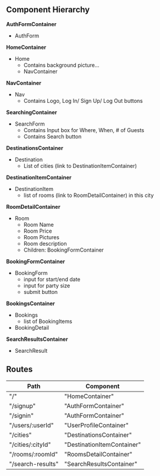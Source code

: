 ## Component Hierarchy

**AuthFormContainer**
  - AuthForm

**HomeContainer**
  - Home
    - Contains background picture...
    - NavContainer

**NavContainer**
  - Nav
    - Contains Logo, Log In/ Sign Up/ Log Out buttons

**SearchingContainer**
  - SearchForm
    - Contains Input box for Where, When, # of Guests
    - Contains Search button

**DestinationsContainer**
  - Destination
    - List of cities (link to DestinationItemContainer)

**DestinationItemContainer**
  - DestinationItem
    - list of rooms (link to RoomDetailContainer) in this city

**RoomDetailContainer**
  - Room
    - Room Name
    - Room Price
    - Room Pictures
    - Room description
    - Children: BookingFormContainer

**BookingFormContainer**
  - BookingForm
    - input for start/end date
    - input for party size
    - submit button

**BookingsContainer**
  - Bookings
    - list of BookingItems
  - BookingDetail


**SearchResultsContainer**
  - SearchResult

## Routes

|Path   | Component   |
|-------|-------------|
| "/" | "HomeContainer"|
| "/signup" | "AuthFormContainer" |
| "/signin" | "AuthFormContainer" |
| "/users/:userId" | "UserProfileContainer" |
| "/cities" | "DestinationsContainer" |
| "/cities/:cityId" | "DestinationItemContainer" |
| "/rooms/:roomId" | "RoomsDetailContainer" |
| "/search-results" | "SearchResultsContainer" |
